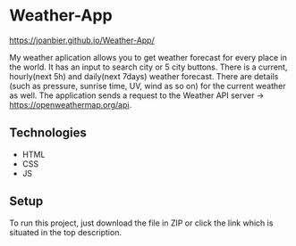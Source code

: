 # Weather-App

 https://joanbier.github.io/Weather-App/

My weather aplication allows you to get weather forecast for every place in the world. It has an input to search city or 5 city buttons. There is a current, hourly(next 5h) and daily(next 7days) weather forecast. There are details (such as pressure, sunrise time, UV, wind as so on) for the current weather as well. 
The application sends a request to the Weather API server -> https://openweathermap.org/api. 

## Technologies

- HTML 
- CSS 
- JS

## Setup

To run this project, just download the file in ZIP or click the link which is situated in the top description.
